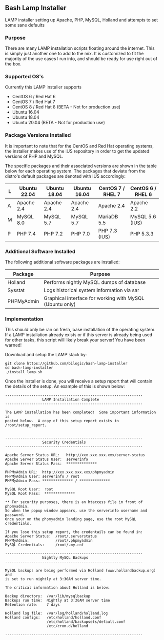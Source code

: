 ## Bash Lamp Installer

LAMP installer setting up Apache, PHP, MySQL, Holland and attempts to set some sane defaults

### Purpose

There are many LAMP installation scripts floating around the internet.  This is simply just another one to add to the mix. It is customized to fit the majority of the use cases I run into, and should be ready for use right out of the box.

### Supported OS's

Currently this LAMP installer supports
- CentOS 6 / Red Hat 6
- CentOS 7 / Red Hat 7
- CentOS 8 / Red Hat 8 (BETA - Not for production use)
- Ubuntu 16.04
- Ubuntu 18.04
- Ubuntu 20.04 (BETA - Not for production use)

### Package Versions Installed

It is important to note that for the CentOS and Red Hat operating systems, the installer makes use of the IUS repository in order to get the updated versions of PHP and MySQL.

The specific packages and their associated versions are shown in the table below for each operating system.  The packages that deviate from the distro's default packages are denoted with IUS accordingly:

| L | Ubuntu 22.04 | Ubuntu 18.04 | Ubuntu 16.04 | CentOS 7 / RHEL 7 | CentOS 6 / RHEL 6 |
| - | ------------ | ------------ | ------------ | ----------------- | ----------------- |
| A | Apache 2.4   | Apache 2.4   | Apache 2.4   | Apache 2.4        | Apache 2.2        |
| M | MySQL 8.0    | MySQL 5.7    | MySQL 5.7    | MariaDB 5.5       | MySQL 5.6 (IUS)   |
| P | PHP 7.4      | PHP 7.2      | PHP 7.0      | PHP 7.3 (IUS)     | PHP 5.3.3         |

### Additional Software Installed

The following additional software packages are installed:

| Package              | Purpose                                    |
| -------------------- | ------------------------------------------ |
| Holland              | Performs nightly MySQL dumps of database   |
| Sysstat              | Logs historical system information via sar |
| PHPMyAdmin           | Graphical interface for working with MySQL (Ubuntu only) |


### Implementation

This should only be ran on fresh, base installation of the operating system.  If a LAMP installation already exists or if this server is already being used for other tasks, this script will likely break your server!  You have been warned!

Download and setup the LAMP stack by:

	git clone https://github.com/bilogic/bash-lamp-installer
	cd bash-lamp-installer
	./install_lamp.sh

Once the installer is done, you will receive a setup report that will contain the details of the setup.  An example of this is shown below:

	---------------------------------------------------------------
	                 LAMP Installation Complete
	---------------------------------------------------------------

	The LAMP installation has been completed!  Some important information is
	posted below.  A copy of this setup report exists in /root/setup_report.


	---------------------------------------------------------------
	                 Security Credentials
	---------------------------------------------------------------

	Apache Server Status URL:   http://xxx.xxx.xxx.xxx/server-status
	Apache Server Status User:  serverinfo
	Apache Server Status Pass:  **************

	PHPMyAdmin URL:  http://xxx.xxx.xxx.xxx/phpmyadmin
	PHPMyAdmin User: serverinfo / root
	PHPMyAdmin Pass: ************** / **************

	MySQL Root User:  root
	MySQL Root Pass:  **************

	** For security purposes, there is an htaccess file in front of phpmyadmin.
	So when the popup window appears, use the serverinfo username and password.
	Once your on the phpmyadmin landing page, use the root MySQL credentials.

	If you lose this setup report, the credentails can be found in:
	Apache Server Status:  /root/.serverstatus
	PHPMyAdmin:            /root/.phpmyadmin
	MySQL Credentials:     /root/.my.cnf

	---------------------------------------------------------------
	                 Nightly MySQL Backups
	---------------------------------------------------------------

	MySQL backups are being performed via Holland (www.hollandbackup.org) and
	is set to run nightly at 3:30AM server time.

	The critical information about Holland is below:

	Backup directory:  /var/lib/mysqlbackup
	Backups run time:  Nightly at 3:30AM server time
	Retention rate:    7 days

	Holland log file:  /var/log/holland/holland.log
	Holland configs:   /etc/holland/holland.conf
	                   /etc/holland/backupsets/default.conf
	                   /etc/cron.d/holland

	---------------------------------------------------------------

